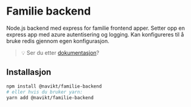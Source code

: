 # Familie backend

Node.js backend med express for familie frontend apper.
Setter opp en express app med azure autentisering og logging.
Kan konfigureres til å bruke redis gjennom egen konfigurasjon.

> 💡 Ser du etter [dokumentasjon](https://navikt.github.io/familie-felles-frontend/?path=/story/backend-server--page)?

## Installasjon

```sh
npm install @navikt/familie-backend
# eller hvis du bruker yarn:
yarn add @navikt/familie-backend
```